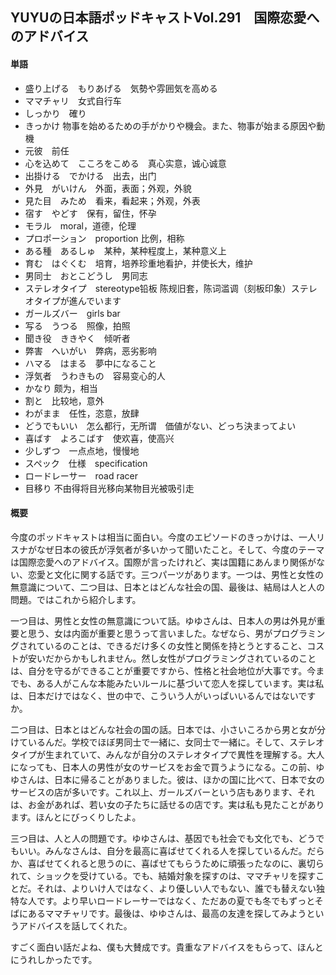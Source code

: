 ## YUYUの日本語ポッドキャストVol.291　国際恋愛へのアドバイス

#### 単語

- 盛り上げる　もりあげる　気勢や雰囲気を高める
- ママチャリ　女式自行车
- しっかり　確り
- きっかけ 物事を始めるための手がかりや機会。また、物事が始まる原因や動機
- 元彼　前任
- 心を込めて　こころをこめる　真心实意，诚心诚意
- 出掛ける　でかける　出去，出门
- 外見　がいけん　外面，表面；外观，外貌
- 見た目　みため　看来，看起来；外观，外表
- 宿す　やどす　保有，留住，怀孕
- モラル　moral，道德，伦理
- プロポーション　proportion 比例，相称
- ある種　あるしゅ　某种，某种程度上，某种意义上
- 育む　はぐくむ　培育，培养珍重地看护，并使长大，维护
- 男同士　おとこどうし　男同志
- ステレオタイプ　stereotype铅板 陈规旧套，陈词滥调（刻板印象）ステレオタイプが進んでいます
- ガールズバー　girls bar
- 写る　うつる　照像，拍照
- 聞き役　ききやく　倾听者
- 弊害　へいがい　弊病，恶劣影响
- ハマる　はまる　夢中になること
- 浮気者　うわきもの　容易变心的人
- かなり 颇为，相当
- 割と　比较地，意外
- わがまま　任性，恣意，放肆
- どうでもいい　怎么都行，无所谓　価値がない、どっち決まってよい
- 喜ばす　よろこばす　使欢喜，使高兴
- 少しずつ　一点点地，慢慢地
- スペック　仕様　specification
- ロードレーサー　road racer
- 目移り 不由得将目光移向某物目光被吸引走



#### 概要

今度のポッドキャストは相当に面白い。今度のエピソードのきっかけは、一人リスナがなぜ日本の彼氏が浮気者が多いかって聞いたこと。そして、今度のテーマは国際恋愛へのアドバイス。国際が言ったけれど、実は国籍にあんまり関係がない、恋愛と文化に関する話です。三つパーツがあります。一つは、男性と女性の無意識について、二つ目は、日本とはどんな社会の国、最後は、結局は人と人の問題。ではこれから紹介します。

一つ目は、男性と女性の無意識について話。ゆゆさんは、日本人の男は外見が重要と思う、女は内面が重要と思うって言いました。なぜなら、男がプログラミングされているのことは、できるだけ多くの女性と関係を持とうとすること、コストが安いだからかもしれません。然し女性がプログラミングされているのことは、自分を守るができることが重要ですから、性格と社会地位が大事です。今までも、ある人がこんな本能みたいルールに基づいて恋人を探しています。実は私は、日本だけではなく、世の中で、こういう人がいっぱいいるんではないですか。

二つ目は、日本とはどんな社会の国の話。日本では、小さいころから男と女が分けているんだ。学校でほぼ男同士で一緒に、女同士で一緒に。そして、ステレオタイプが生まれていて、みんなが自分のステレオタイプで異性を理解する。大人になっても、日本人の男性が女のサービスをお金で買うようになる。この前、ゆゆさんは、日本に帰ることがありました。彼は、ほかの国に比べて、日本で女のサービスの店が多いです。これ以上、ガールズバーという店もあります、それは、お金があれば、若い女の子たちに話せるの店です。実は私も見たことがあります。ほんとにびっくりしたよ。

三つ目は、人と人の問題です。ゆゆさんは、基因でも社会でも文化でも、どうでもいい。みんなさんは、自分を最高に喜ばせてくれる人を探しているんだ。だらか、喜ばせてくれると思うのに、喜ばせてもらうために頑張ったなのに、裏切られて、ショックを受けている。でも、結婚対象を探すのは、ママチャリを探すことだ。それは、よりいけ人ではなく、より優しい人でもない、誰でも替えない独特な人です。より早いロードレーサーではなく、ただあの夏でも冬でもずっとそばにあるママチャリです。最後は、ゆゆさんは、最高の友達を探してみようというアドバイスを話してくれた。

すごく面白い話だよね、僕も大賛成です。貴重なアドバイスをもらって、ほんとにうれしかったです。

